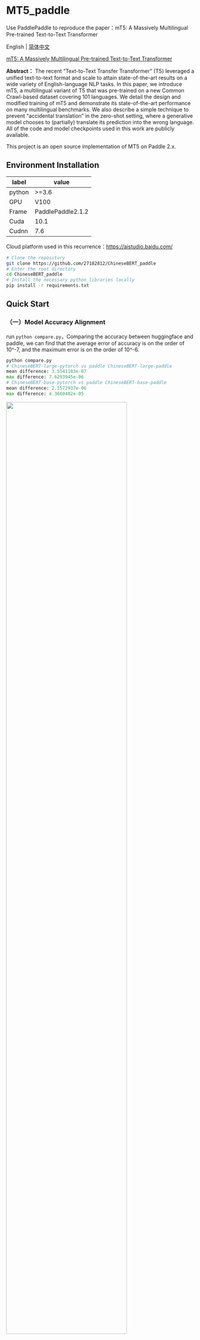 # MT5_paddle
Use PaddlePaddle to reproduce the paper：mT5: A Massively Multilingual Pre-trained Text-to-Text Transformer

English | [简体中文](./README_cn.md)


[mT5: A Massively Multilingual Pre-trained Text-to-Text Transformer](https://arxiv.org/abs/2010.11934)



**Abstract：**
The recent “Text-to-Text Transfer Transformer” (T5) leveraged a unified text-to-text format and scale to attain state-of-the-art results on a wide variety of English-language
NLP tasks. In this paper, we introduce mT5, a multilingual variant of T5 that was pre-trained on a new Common Crawl-based dataset covering 101 languages. We detail the design and modified training of mT5 and demonstrate its state-of-the-art performance on many multilingual benchmarks. We also describe a simple technique to prevent “accidental translation” in the zero-shot setting, where a generative model chooses to (partially) translate its prediction into the wrong language. All of the code and model checkpoints used in this work are publicly available.

This project is an open source implementation of MT5 on Paddle 2.x.


## Environment Installation

| label  | value     |
|--------|------------------|
| python | >=3.6     |
| GPU    | V100       |
| Frame    | PaddlePaddle2\.1.2 |
| Cuda   | 10.1         |
| Cudnn  | 7.6 |

Cloud platform used in this recurrence：https://aistudio.baidu.com/




```bash
# Clone the repository
git clone https://github.com/27182812/ChineseBERT_paddle
# Enter the root directory
cd ChineseBERT_paddle
# Install the necessary python libraries locally
pip install -r requirements.txt

```

## Quick Start

### （一）Model Accuracy Alignment
run `python compare.py`，Comparing the accuracy between huggingface and paddle, we can find that the average error of accuracy is on the order of 10^-7, and the maximum error is on the order of 10^-6.
```python
python compare.py
# ChineseBERT-large-pytorch vs paddle ChineseBERT-large-paddle
mean difference: 3.5541183e-07
max difference: 7.6293945e-06
# ChineseBERT-base-pytorch vs paddle ChineseBERT-base-paddle
mean difference: 2.1572937e-06
max difference: 4.3660402e-05

```

<img src="imgs/4.png" width="80%" />
<img src="imgs/5.png" width="80%" />

#### Pre-trained model weights-base

链接：https://pan.baidu.com/s/1eclrM8ahm6Fiz-gkGHYpZg 
提取码：8gdx

#### Pre-trained model weights-large

链接：https://pan.baidu.com/s/1sVhWS96tIDZOx-2fk9mgpw 
提取码：i07w



#### Model weight, dictionary and tokenizer_config path configuration instructions

##### Pre-training weights

将[modeling.py](pdchinesebert/modeling.py)中第81行ChineseBERT-large对应的路径改为权重实际的路径

##### Dictionary path

将[tokenizer.py](pdchinesebert/tokenizer.py)中第10行ChineseBERT-large对应的字典路径改为vocab.txt实际所在的路径

##### Tokenizer_config path

将[tokenizer.py](pdchinesebert/tokenizer.py)中第14行ChineseBERT-large对应的路径改为tokenizer_config.json实际所在路径




### （二）Downstream task fine-tuning

#### 1、ChnSentiCorp
Take the ChnSentiCorp dataset as an example.

#### （1）Model fine-tuning：
```shell
# run train
python train_chn.py \
--data_path './data/ChnSentiCorp' \
--device 'gpu' \
--epochs 10 \
--max_seq_length 512 \
--batch_size 8 \
--learning_rate 2e-5 \
--weight_decay 0.0001 \
--warmup_proportion 0.1 \
--seed 2333 \
--save_dir 'outputs/chn' | tee outputs/train_chn.log
```
**Model Link**

link：https://pan.baidu.com/s/1DKfcUuPxc7Kymk__UXHvMw 
password：85rl

#### (2) Evaluate

The acc on the dev and test datasets are respectively 95.8 and 96.08, which meet the accuracy requirements of the paper. The results are as follows:

<p>
 <img src="imgs/chn_test.png" width="66%" /> 
</p>

#### 2、XNLI

#### （1）Train

```bash
python train_xnli.py \
--data_path './data/XNLI' \
--device 'gpu' \
--epochs 5 \
--max_seq_len 256 \
--batch_size 16 \
--learning_rate 1.3e-5 \
--weight_decay 0.001 \
--warmup_proportion 0.1 \
--seed 2333 \
--save_dir outputs/xnli | tee outputs/train_xnli.log
```

#### （2）Evaluate

The best result of the test dataset acc is 81.657, which meets the accuracy requirements of the paper. The results are as follows:

<img src="imgs/xnli_test.png" width="66%" />

**Model Link**

link：https://pan.baidu.com/s/1lZ2T31FlZecKSOEHwExbrQ 
password：oskm

#### 3、cmrc2018

#### (1) Train

```shell
# Start train
python train_cmrc2018.py \
    --model_type chinesebert \
    --data_dir "data/cmrc2018" \
    --model_name_or_path ChineseBERT-large \
    --max_seq_length 512 \
    --train_batch_size 8 \
    --gradient_accumulation_steps 8 \
    --eval_batch_size 16 \
    --learning_rate 4e-5 \
    --max_grad_norm 1.0 \
    --num_train_epochs 3 \
    --logging_steps 2 \
    --save_steps 20 \
    --warmup_radio 0.1 \
    --weight_decay 0.01 \
    --output_dir outputs/cmrc2018 \
    --seed 1111 \
    --num_workers 0 \
    --use_amp
```

During the training process, the model will be evaluated on the dev dataset, and the best results are as follows:

```python

{
    AVERAGE = 82.791
    F1 = 91.055
    EM = 74.526
    TOTAL = 3219
    SKIP = 0
}

```

<img src="imgs/cmrcdev.png" width="80%" />


#### （2）Run eval.py to generate the test data set to predict the answer

```bash
python eval.py --model_name_or_path outputs/step-340 --n_best_size 35 --max_answer_length 65
```

Among them, model_name_or_path is the model path

#### （3）Submit to CLUE

The test dataset EM is 78.55, which meets the accuracy requirements of the paper. The results are as follows:

<p align="center">
 <img src="imgs/cmrctest.png" width="100%"/>
</p>

**Model Link**

link：https://pan.baidu.com/s/11XSY3PPB_iWNBVme6JmqAQ 
password：17yw



### Train Log

Training logs  can be find [HERE](logs)




# Reference

```bibtex
@article{sun2021chinesebert,
  title={ChineseBERT: Chinese Pretraining Enhanced by Glyph and Pinyin Information},
  author={Sun, Zijun and Li, Xiaoya and Sun, Xiaofei and Meng, Yuxian and Ao, Xiang and He, Qing and Wu, Fei and Li, Jiwei},
  journal={arXiv preprint arXiv:2106.16038},
  year={2021}
}

```
